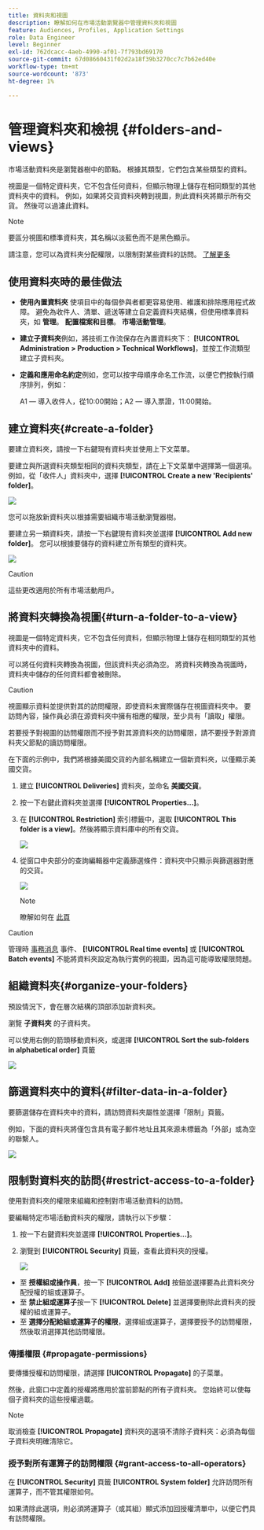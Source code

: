 ```yaml
---
title: 資料夾和視圖
description: 瞭解如何在市場活動瀏覽器中管理資料夾和視圖
feature: Audiences, Profiles, Application Settings
role: Data Engineer
level: Beginner
exl-id: 762dcacc-4aeb-4990-af01-7f793bd69170
source-git-commit: 67d08660431f02d2a18f39b3270cc7c7b62ed40e
workflow-type: tm+mt
source-wordcount: '873'
ht-degree: 1%

---
```


# 管理資料夾和檢視 {#folders-and-views}

市場活動資料夾是瀏覽器樹中的節點。 根據其類型，它們包含某些類型的資料。

視圖是一個特定資料夾，它不包含任何資料，但顯示物理上儲存在相同類型的其他資料夾中的資料。 例如，如果將交貨資料夾轉到視圖，則此資料夾將顯示所有交貨。 然後可以過濾此資料。


>[!NOTE]
>要區分視圖和標準資料夾，其名稱以淡藍色而不是黑色顯示。

請注意，您可以為資料夾分配權限，以限制對某些資料的訪問。 [了解更多](#restrict-access-to-a-folder)

## 使用資料夾時的最佳做法

* **使用內置資料夾** 使項目中的每個參與者都更容易使用、維護和排除應用程式故障。 避免為收件人、清單、遞送等建立自定義資料夾結構，但使用標準資料夾，如 **管理**。 **配置檔案和目標**。 **市場活動管理**。

* **建立子資料夾**&#x200B;例如，將技術工作流保存在內置資料夾下： **[!UICONTROL Administration > Production > Technical Workflows]**，並按工作流類型建立子資料夾。

* **定義和應用命名約定**&#x200B;例如，您可以按字母順序命名工作流，以便它們按執行順序排列，例如：

   A1 — 導入收件人，從10:00開始；A2 — 導入票證，11:00開始。

## 建立資料夾{#create-a-folder}

要建立資料夾，請按一下右鍵現有資料夾並使用上下文菜單。

要建立與所選資料夾類型相同的資料夾類型，請在上下文菜單中選擇第一個選項。 例如，從「收件人」資料夾中，選擇 **[!UICONTROL Create a new 'Recipients' folder]**。

![](assets/create-recipient-folder.png)

您可以拖放新資料夾以根據需要組織市場活動瀏覽器樹。

要建立另一類資料夾，請按一下右鍵現有資料夾並選擇 **[!UICONTROL Add new folder]**。 您可以根據要儲存的資料建立所有類型的資料夾。

![](assets/add-new-folder.png)

>[!CAUTION]
>這些更改適用於所有市場活動用戶。

## 將資料夾轉換為視圖{#turn-a-folder-to-a-view}

視圖是一個特定資料夾，它不包含任何資料，但顯示物理上儲存在相同類型的其他資料夾中的資料。

可以將任何資料夾轉換為視圖，但該資料夾必須為空。 將資料夾轉換為視圖時，資料夾中儲存的任何資料都會被刪除。

>[!CAUTION]
>
>視圖顯示資料並提供對其的訪問權限，即使資料未實際儲存在視圖資料夾中。 要訪問內容，操作員必須在源資料夾中擁有相應的權限，至少具有「讀取」權限。
>
>若要授予對視圖的訪問權限而不授予對其源資料夾的訪問權限，請不要授予對源資料夾父節點的讀訪問權限。

在下面的示例中，我們將根據美國交貨的內部名稱建立一個新資料夾，以僅顯示美國交貨。

1. 建立 **[!UICONTROL Deliveries]** 資料夾，並命名 **美國交貨**。
1. 按一下右鍵此資料夾並選擇 **[!UICONTROL Properties...]**。
1. 在 **[!UICONTROL Restriction]** 索引標籤中，選取 **[!UICONTROL This folder is a view]**。然後將顯示資料庫中的所有交貨。

   ![](assets/this-folder-is-a-view.png)

1. 從窗口中央部分的查詢編輯器中定義篩選條件：資料夾中只顯示與篩選器對應的交貨。

   ![](assets/filter-view.png)

   >[!NOTE]
   >
   >瞭解如何在 [此頁](create-filters.md#advanced-filters)


>[!CAUTION]
>
>管理時 [事務消息](../send/transactional.md) 事件、 **[!UICONTROL Real time events]** 或 **[!UICONTROL Batch events]** 不能將資料夾設定為執行實例的視圖，因為這可能導致權限問題。

## 組織資料夾{#organize-your-folders}

預設情況下，會在層次結構的頂部添加新資料夾。

瀏覽 **子資料夾** 的子資料夾。

可以使用右側的箭頭移動資料夾，或選擇 **[!UICONTROL Sort the sub-folders in alphabetical order]** 頁籤

![](assets/sort-folders.png)


## 篩選資料夾中的資料{#filter-data-in-a-folder}

要篩選儲存在資料夾中的資料，請訪問資料夾屬性並選擇「限制」頁籤。

例如，下面的資料夾將僅包含具有電子郵件地址且其來源未標籤為「外部」或為空的聯繫人。

![](assets/add-a-filter-to-a-folder.png)


## 限制對資料夾的訪問{#restrict-access-to-a-folder}

使用對資料夾的權限來組織和控制對市場活動資料的訪問。

要編輯特定市場活動資料夾的權限，請執行以下步驟：

1. 按一下右鍵資料夾並選擇 **[!UICONTROL Properties...]**。
1. 瀏覽到 **[!UICONTROL Security]** 頁籤，查看此資料夾的授權。

   ![](assets/folder-permissions.png)

* 至 **授權組或操作員**，按一下 **[!UICONTROL Add]** 按鈕並選擇要為此資料夾分配授權的組或運算子。
* 至 **禁止組或運算子**&#x200B;按一下 **[!UICONTROL Delete]** 並選擇要刪除此資料夾的授權的組或運算子。
* 至 **選擇分配給組或運算子的權限**，選擇組或運算子，選擇要授予的訪問權限，然後取消選擇其他訪問權限。

### 傳播權限 {#propagate-permissions}

要傳播授權和訪問權限，請選擇 **[!UICONTROL Propagate]** 的子菜單。

然後，此窗口中定義的授權將應用於當前節點的所有子資料夾。 您始終可以使每個子資料夾的這些授權過載。

>[!NOTE]
>
>取消檢查 **[!UICONTROL Propagate]** 資料夾的選項不清除子資料夾：必須為每個子資料夾明確清除它。

### 授予對所有運算子的訪問權限 {#grant-access-to-all-operators}

在 **[!UICONTROL Security]** 頁籤 **[!UICONTROL System folder]** 允許訪問所有運算子，而不管其權限如何。

如果清除此選項，則必須將運算子（或其組）顯式添加回授權清單中，以便它們具有訪問權限。
